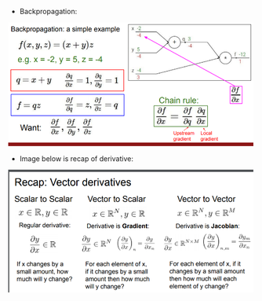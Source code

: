- Backpropagation:
<img src="https://github.com/kkoo1122/Learning-From-cs231/blob/master/image/Screenshot%20from%202019-10-02%2010-35-57.png" alt="drawing" width="500"/>


- Image below is recap of derivative:
<img src="https://github.com/kkoo1122/Learning-From-cs231/blob/master/image/Screenshot%20from%202019-10-02%2010-23-46.png" alt="drawing" width="500"/>



